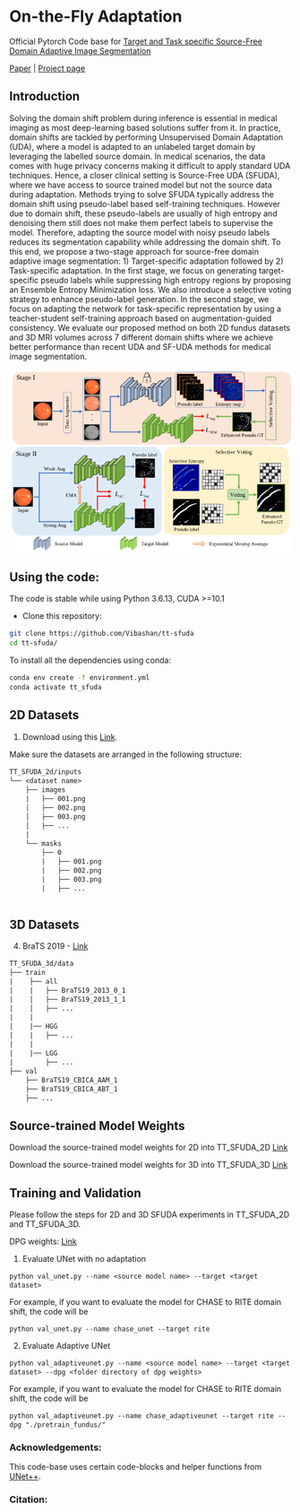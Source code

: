 # On-the-Fly Adaptation

Official Pytorch Code base for [Target and Task specific Source-Free Domain Adaptive Image Segmentation]()

[Paper]() | [Project page]()

## Introduction

Solving the domain shift problem during inference is essential in medical imaging as most deep-learning based solutions suffer from it. In practice, domain shifts are tackled by performing Unsupervised Domain Adaptation (UDA), where a model is adapted to an unlabeled target domain by leveraging the labelled source domain. In medical scenarios, the data comes with huge privacy concerns making it difficult to apply standard UDA techniques. Hence, a closer clinical setting is Source-Free UDA (SFUDA), where we have access to source trained model but not the source data during adaptation. Methods trying to solve SFUDA typically address the domain shift using pseudo-label based self-training techniques. However due to domain shift, these pseudo-labels are usually of high entropy and denoising them still does not make them perfect labels to supervise the model. Therefore, adapting the source model with noisy pseudo labels reduces its segmentation capability while addressing the domain shift. To this end, we propose a two-stage approach for source-free domain adaptive image segmentation: 1) Target-specific adaptation followed by 2) Task-specific adaptation. In the first stage, we focus on generating target-specific pseudo labels while suppressing high entropy regions by proposing an Ensemble Entropy Minimization loss. We also introduce a  selective voting strategy to enhance pseudo-label generation. In the second stage, we focus on adapting the network for task-specific representation by using a teacher-student self-training approach based on augmentation-guided consistency. We evaluate our proposed method on both 2D fundus datasets and 3D MRI volumes across 7 different domain shifts where we achieve better performance than recent UDA and SF-UDA methods for medical image segmentation.


<p align="center">
  <img src="imgs/archi.png" width="800"/>
</p>


## Using the code:

The code is stable while using Python 3.6.13, CUDA >=10.1

- Clone this repository:
```bash
git clone https://github.com/Vibashan/tt-sfuda
cd tt-sfuda/
```

To install all the dependencies using conda:

```bash
conda env create -f environment.yml
conda activate tt_sfuda
```


## 2D Datasets
1) Download using this [Link](https://blogs.kingston.ac.uk/retinal/chasedb1/).

Make sure the datasets are arranged in the following structure:

```
TT_SFUDA_2d/inputs
└── <dataset name>
    ├── images
    |   ├── 001.png
    │   ├── 002.png
    │   ├── 003.png
    │   ├── ...
    |
    └── masks
        ├── 0
        |   ├── 001.png
        |   ├── 002.png
        |   ├── 003.png
        |   ├── ...
 
```


## 3D Datasets
4) BraTS 2019 - [Link](https://www.med.upenn.edu/cbica/brats2019/data.html)

```
TT_SFUDA_3d/data
├── train
|    ├── all
|    |   ├── BraTS19_2013_0_1
|    │   ├── BraTS19_2013_1_1
|    │   ├── ...
|    |
|    |── HGG
|    |   ├── ...
|    |
|    |── LGG   
|        ├── ...
├── val
    ├── BraTS19_CBICA_AAM_1
    ├── BraTS19_CBICA_ABT_1
    ├── ...
```



## Source-trained Model Weights

Download the source-trained model weights for 2D into TT_SFUDA_2D [Link](https://drive.google.com/drive/folders/1_8gMlFQHlzpEQyzviET4UzRRDiURWbjk?usp=sharing)

Download the source-trained model weights for 3D into TT_SFUDA_3D [Link](https://drive.google.com/drive/folders/1_8gMlFQHlzpEQyzviET4UzRRDiURWbjk?usp=sharing)

## Training and Validation

Please follow the steps for 2D and 3D SFUDA experiments in TT_SFUDA_2D and TT_SFUDA_3D.


DPG weights: [Link](https://drive.google.com/drive/folders/1CqdLQyBBQQmjrFxub7bzNuLeXHQtMSTo?usp=sharing)

1. Evaluate UNet with no adaptation

```
python val_unet.py --name <source model name> --target <target dataset> 
```
For example, if you want to evaluate the model for CHASE to RITE domain shift, the code will be 

```
python val_unet.py --name chase_unet --target rite 
```

2. Evaluate Adaptive UNet
```
python val_adaptiveunet.py --name <source model name> --target <target dataset> --dpg <folder directory of dpg weights>
```

For example, if you want to evaluate the model for CHASE to RITE domain shift, the code will be 

```
python val_adaptiveunet.py --name chase_adaptiveunet --target rite --dpg "./pretrain_fundus/"
```


### Acknowledgements:

This code-base uses certain code-blocks and helper functions from [UNet++](https://github.com/4uiiurz1/pytorch-nested-unet).

### Citation: